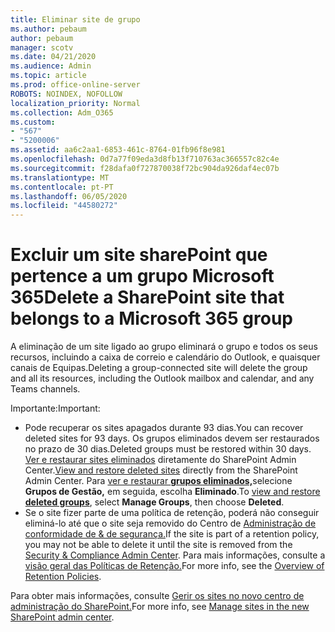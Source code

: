 ```yaml
---
title: Eliminar site de grupo
ms.author: pebaum
author: pebaum
manager: scotv
ms.date: 04/21/2020
ms.audience: Admin
ms.topic: article
ms.prod: office-online-server
ROBOTS: NOINDEX, NOFOLLOW
localization_priority: Normal
ms.collection: Adm_O365
ms.custom:
- "567"
- "5200006"
ms.assetid: aa6c2aa1-6853-461c-8764-01fb96f8e981
ms.openlocfilehash: 0d7a77f09eda3d8fb13f710763ac366557c82c4e
ms.sourcegitcommit: f28dafa0f727870038f72bc904da926daf4ec07b
ms.translationtype: MT
ms.contentlocale: pt-PT
ms.lasthandoff: 06/05/2020
ms.locfileid: "44580272"
---
```

# <a name="delete-a-sharepoint-site-that-belongs-to-a-microsoft-365-group"></a><span data-ttu-id="6fa83-102">Excluir um site sharePoint que pertence a um grupo Microsoft 365</span><span class="sxs-lookup"><span data-stu-id="6fa83-102">Delete a SharePoint site that belongs to a Microsoft 365 group</span></span>

<span data-ttu-id="6fa83-103">A eliminação de um site ligado ao grupo eliminará o grupo e todos os seus recursos, incluindo a caixa de correio e calendário do Outlook, e quaisquer canais de Equipas.</span><span class="sxs-lookup"><span data-stu-id="6fa83-103">Deleting a group-connected site will delete the group and all its resources, including the Outlook mailbox and calendar, and any Teams channels.</span></span>
  
<span data-ttu-id="6fa83-104">Importante:</span><span class="sxs-lookup"><span data-stu-id="6fa83-104">Important:</span></span>

- <span data-ttu-id="6fa83-105">Pode recuperar os sites apagados durante 93 dias.</span><span class="sxs-lookup"><span data-stu-id="6fa83-105">You can recover deleted sites for 93 days.</span></span> <span data-ttu-id="6fa83-106">Os grupos eliminados devem ser restaurados no prazo de 30 dias.</span><span class="sxs-lookup"><span data-stu-id="6fa83-106">Deleted groups must be restored within 30 days.</span></span> <span data-ttu-id="6fa83-107">[Ver e restaurar sites eliminados](https://admin.microsoft.com/sharepoint?page=recyclebin&modern=true) diretamente do SharePoint Admin Center.</span><span class="sxs-lookup"><span data-stu-id="6fa83-107">[View and restore deleted sites](https://admin.microsoft.com/sharepoint?page=recyclebin&modern=true) directly from the SharePoint Admin Center.</span></span> <span data-ttu-id="6fa83-108">Para [ver e restaurar **grupos eliminados,**](https://outlook.office.com/people/group/deleted)selecione **Grupos de Gestão,** em seguida, escolha **Eliminado**.</span><span class="sxs-lookup"><span data-stu-id="6fa83-108">To [view and restore **deleted groups**](https://outlook.office.com/people/group/deleted), select **Manage Groups**, then choose **Deleted**.</span></span>
- <span data-ttu-id="6fa83-109">Se o site fizer parte de uma política de retenção, poderá não conseguir eliminá-lo até que o site seja removido do Centro de [Administração de conformidade de & de segurança.](https://protection.office.com/?rfr=AdminCenter#/retention)</span><span class="sxs-lookup"><span data-stu-id="6fa83-109">If the site is part of a retention policy, you may not be able to delete it until the site is removed from the [Security & Compliance Admin Center](https://protection.office.com/?rfr=AdminCenter#/retention).</span></span> <span data-ttu-id="6fa83-110">Para mais informações, consulte a [visão geral das Políticas de Retenção.](https://docs.microsoft.com/microsoft-365/compliance/retention-policies)</span><span class="sxs-lookup"><span data-stu-id="6fa83-110">For more info, see the [Overview of Retention Policies](https://docs.microsoft.com/microsoft-365/compliance/retention-policies).</span></span>
  
<span data-ttu-id="6fa83-111">Para obter mais informações, consulte [Gerir os sites no novo centro de administração do SharePoint.](https://docs.microsoft.com/sharepoint/manage-sites-in-new-admin-center)</span><span class="sxs-lookup"><span data-stu-id="6fa83-111">For more info, see [Manage sites in the new SharePoint admin center](https://docs.microsoft.com/sharepoint/manage-sites-in-new-admin-center).</span></span>
